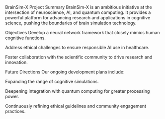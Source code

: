 BrainSim-X Project Summary
BrainSim-X is an ambitious initiative at the intersection of neuroscience, AI, and quantum computing. It provides a powerful platform for advancing research and applications in cognitive science, pushing the boundaries of brain simulation technology.

Objectives
Develop a neural network framework that closely mimics human cognitive functions.

Address ethical challenges to ensure responsible AI use in healthcare.

Foster collaboration with the scientific community to drive research and innovation.

Future Directions
Our ongoing development plans include:

Expanding the range of cognitive simulations.

Deepening integration with quantum computing for greater processing power.

Continuously refining ethical guidelines and community engagement practices.

